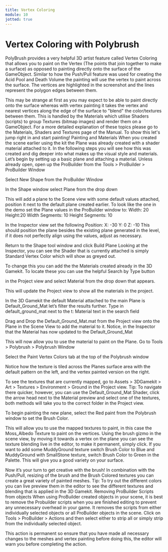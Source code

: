 ```yaml
---
title: Vortex Coloring
module: 10
jotted: true
---
```


# Vertex Coloring with Polybrush

PolyBrush provides a very helpful 3D artist feature called Vertex Coloring that allows you to paint on the Vertex (The points that join together to make a surface) as opposed to painting directly onto the surface of the GameObject.
Similar to how the Push/Pull feature was used for creating the Acid Pool and Death Volume the painting will use the vertex to paint across the surface. The vertices are highlighted in the screenshot and the lines represent the polygon edges between them.

This may be strange at first as you may expect to be able to paint directly onto the surface whereas with vertex painting it takes the vertex and nearest vertices along the edge of the surface to "blend" the color/textures between them.
This is handled by the Materials which utilise Shaders (scripts) to group Textures (bitmap images) and render them on a GameObject. For a more detailed explanation of these topics please go to the Materials, Shaders and Textures page of the Manual.
To show this let's jump right in and start painting!
Painting and Materials
When you created the scene earlier using the kit the Plane was already created with a shader material attached to it. In the following steps you will see how this was created and dig deeper into what makes up the visual style and materials.
Let’s begin by setting up a basic plane and attaching a material.
Unless already open, open up the ProBuilder from the Tools > ProBuilder > ProBuilder Window

Select New Shape from the ProBuilder Window

In the Shape window select Plane from the drop down

This will add a plane to the Scene view with some default values attached, position it next to the default plane created earlier. To look like the one in the demo set the Plane values in the ProBuilder window to:
Width: 20
Height:20
Width Segments: 10
Height Segments: 10

In the Inspector view set the following
Position: X: -30 Y: 0 Z: -10
This should position the plane besides the existing plane generated in the level, if it does not perfectly align using the values, adjust as necessary.

Return to the Shape tool window and click Build Plane
Looking at the Inspector, you can see the Shader that is currently attached is simply Standard Vertex Color which will show as greyed out.

To change this you can add the the Materials created already in the 3D Gamekit. To locate these you can use the helpful Search by Type button 

in the Project view and select Material from the drop down that appears.

This will update the Project view to show all the materials in the project.

In the 3D Gamekit the default Material attached to the main Plane is Default_Ground_Mat let’s filter the results further.
Type in default_ground_mat next to the t: Material text in the search field

Drag and Drop the Default_Ground_Mat.mat from the Project view onto the Plane in the Scene View to add the material to it.
Notice, in the Inspector that the Material has now updated to the Default_Ground_Mat

This will now allow you to use the material to paint on the Plane.
Go to Tools > Polybrush > Polybrush Window

Select the Paint Vertex Colors tab at the top of the Polybrush window

Notice how the texture is tiled across the Planes surface area with the default pattern on the left, and the vertex painted version on the right.

To see the textures that are currently mapped, go to Assets > 3DGamekit > Art > Textures > Environment > Ground in the Project view.
Tip: To navigate there quicker, however, you can use the Default_Ground_Mat Shader, click the arrow head next to the Material preview and select one of the textures, both methods will take you to the correct folder in the Project view.

To begin painting the new plane, select the Red paint from the Polybrush window to set the Brush Color.

This will allow you to use the mapped textures to paint, in this case the Moss_Albedo Texture to paint on the vertices.
Using the brush gizmo in the scene view, by moving it towards a vertex on the plane you can see the texture blending live in the editor, to make it permanent, simply click.
If you want to add some MuddyGround texture switch Brush Color to Blue and MuddyGround with SmallStone texture, switch Brush Color to Green in the Palette. This will give you a good variety on your surface.

Now it’s your turn to get creative with the brush! In combination with the Push/Pull, resizing of the brush and the Brush Colored textures you can create a great variety of painted meshes.
Tip: To try out the different colors you can live preview them in the editor to see the different textures and blending that is applied in the 3D Gamekit.
Removing ProBuilder Scripts from objects
When using ProBuilder created objects in your scene, it is best to remove the Probuilder scripts when you are finished editing to prevent any unnecessary overhead in your game. It removes the scripts from either individually selected objects or all ProBuilder objects in the scene.
Click on Tools > ProBuilder > Actions and then select either to strip all or simply strip from the individually selected object.

This action is permanent so ensure that you have made all necessary changes to the meshes and vertex painting before doing this, the editor will warn you before completing the action.


